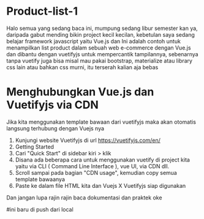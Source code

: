 # Product-list-1
Halo semua yang sedang baca ini, mumpung sedang libur semester kan ya, daripada gabut mending bikin project kecil kecilan, kebetulan saya sedang belajar framework javascript yaitu Vue.js dan Ini adalah contoh untuk menampilkan list product dalam sebuah web e-commerce dengan Vue.js dan dibantu dengan vuetifyjs untuk mempercantik tampilannya, sebenarnya tanpa vuetify juga bisa misal mau pakai bootstrap, materialize atau library css lain atau bahkan css murni, itu terserah kalian aja bebas

# Menghubungkan Vue.js dan Vuetifyjs via CDN
Jika kita menggunakan template bawaan dari vuetifyjs maka akan otomatis langsung terhubung dengan Vuejs nya

1. Kunjungi website Vuetifyjs di url https://vuetifyjs.com/en/
2. Getting Started
3. Cari "Quick Start" di sidebar kiri > klik
4. Disana ada beberapa cara untuk menggunakan vuetify di project kita yaitu via CLI ( Command Line Interface ), vue UI, via CDN dll.
5. Scroll sampai pada bagian "CDN usage", kemudian copy semua template bawaanya
6. Paste ke dalam file HTML kita dan Vuejs X Vuetifyjs siap digunakan

Dan jangan lupa rajin rajin baca dokumentasi dan praktek oke

#ini baru di push dari local
